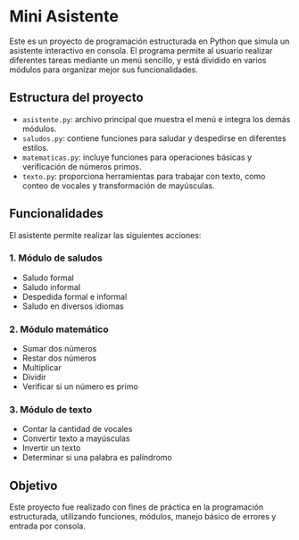 # Mini Asistente

Este es un proyecto de programación estructurada en Python que simula un asistente interactivo en consola. El programa permite al usuario realizar diferentes tareas mediante un menú sencillo, y está dividido en varios módulos para organizar mejor sus funcionalidades.

## Estructura del proyecto

- `asistente.py`: archivo principal que muestra el menú e integra los demás módulos.
- `saludos.py`: contiene funciones para saludar y despedirse en diferentes estilos.
- `matematicas.py`: incluye funciones para operaciones básicas y verificación de números primos.
- `texto.py`: proporciona herramientas para trabajar con texto, como conteo de vocales y transformación de mayúsculas.

## Funcionalidades

El asistente permite realizar las siguientes acciones:

### 1. Módulo de saludos
- Saludo formal
- Saludo informal
- Despedida formal e informal
- Saludo en diversos idiomas

### 2. Módulo matemático
- Sumar dos números
- Restar dos números
- Multiplicar
- Dividir
- Verificar si un número es primo

### 3. Módulo de texto
- Contar la cantidad de vocales
- Convertir texto a mayúsculas
- Invertir un texto
- Determinar si una palabra es palíndromo

## Objetivo

Este proyecto fue realizado con fines de práctica en la programación estructurada, utilizando funciones, módulos, manejo básico de errores y entrada por consola.


